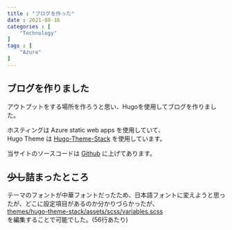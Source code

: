 ```yaml
---
title : "ブログを作った"
date : 2021-08-16
categories : [
    "Technology"
]
tags : [
    "Azure"
]
---
```


## ブログを作りました
アウトプットをする場所を作ろうと思い、Hugoを使用してブログを作りました。

ホスティングは Azure static web apps を使用していて、  
Hugo Theme は [Hugo-Theme-Stack](https://github.com/CaiJimmy/hugo-theme-stack) を使用しています。

当サイトのソースコードは [Github](https://github.com/rikupin1105/blog.rikupin.com) に上げてあります。

## ~~少し~~詰まったところ
テーマのフォントが中華フォントだったため、日本語フォントに変えようと思ったが、どこに設定項目があるのか分かりづらかったが、  
[themes/hugo-theme-stack/assets/scss/variables.scss](https://github.com/CaiJimmy/hugo-theme-stack/blob/master/assets/scss/variables.scss)  
を編集することで可能でした。(56行あたり)